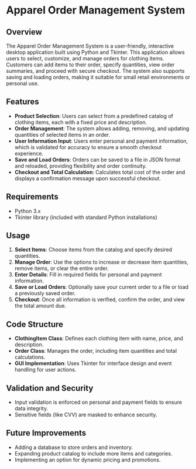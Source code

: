 # Apparel Order Management System

## Overview

The Apparel Order Management System is a user-friendly, interactive desktop application built using Python and Tkinter. This application allows users to select, customize, and manage orders for clothing items. Customers can add items to their order, specify quantities, view order summaries, and proceed with secure checkout. The system also supports saving and loading orders, making it suitable for small retail environments or personal use.

## Features

- **Product Selection**: Users can select from a predefined catalog of clothing items, each with a fixed price and description.
- **Order Management**: The system allows adding, removing, and updating quantities of selected items in an order.
- **User Information Input**: Users enter personal and payment information, which is validated for accuracy to ensure a smooth checkout experience.
- **Save and Load Orders**: Orders can be saved to a file in JSON format and reloaded, providing flexibility and order continuity.
- **Checkout and Total Calculation**: Calculates total cost of the order and displays a confirmation message upon successful checkout.

## Requirements

- Python 3.x
- Tkinter library (included with standard Python installations)


## Usage

1. **Select Items**: Choose items from the catalog and specify desired quantities.
2. **Manage Order**: Use the options to increase or decrease item quantities, remove items, or clear the entire order.
3. **Enter Details**: Fill in required fields for personal and payment information.
4. **Save or Load Orders**: Optionally save your current order to a file or load a previously saved order.
5. **Checkout**: Once all information is verified, confirm the order, and view the total amount due.

## Code Structure

- **ClothingItem Class**: Defines each clothing item with name, price, and description.
- **Order Class**: Manages the order, including item quantities and total calculations.
- **GUI Implementation**: Uses Tkinter for interface design and event handling for user actions.

## Validation and Security

- Input validation is enforced on personal and payment fields to ensure data integrity.
- Sensitive fields (like CVV) are masked to enhance security.

## Future Improvements

- Adding a database to store orders and inventory.
- Expanding product catalog to include more items and categories.
- Implementing an option for dynamic pricing and promotions.
